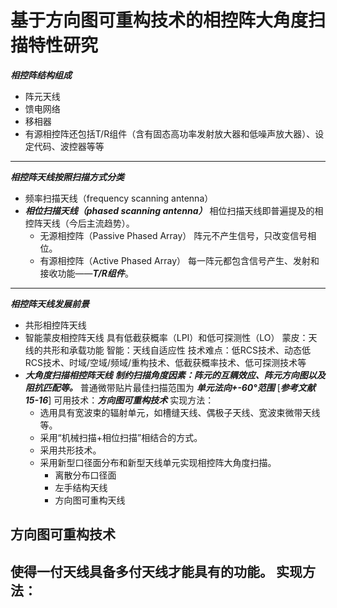 # 基于方向图可重构技术的相控阵大角度扫描特性研究

 ***相控阵结构组成***
- 阵元天线
- 馈电网络
- 移相器
- 有源相控阵还包括T/R组件（含有固态高功率发射放大器和低噪声放大器）、设定代码、波控器等等

***

***相控阵天线按照扫描方式分类***
- 频率扫描天线（frequency scanning  antenna）
- ***相位扫描天线（phased scanning antenna）***
	相位扫描天线即普遍提及的相控阵天线（今后主流趋势）。
	- 无源相控阵（Passive Phased Array）
	   阵元不产生信号，只改变信号相位。
	- 有源相控阵（Active Phased Array）
	   每一阵元都包含信号产生、发射和接收功能——***T/R组件***。

***

***相控阵天线发展前景***
- 共形相控阵天线
- 智能蒙皮相控阵天线
	具有低截获概率（LPI）和低可探测性（LO）
	蒙皮：天线的共形和承载功能
	智能：天线自适应性
	技术难点：低RCS技术、动态低RCS技术、时域/空域/频域/重构技术、低截获概率技术、低可探测技术等
- ***大角度扫描相控阵天线***
	***制约扫描角度因素：阵元的互耦效应、阵元方向图以及阻抗匹配等。***
	普通微带贴片最佳扫描范围为 ***单元法向+-60°范围***  [***参考文献 15-16***]
    可用技术：***方向图可重构技术***
    实现方法：
    - 选用具有宽波束的辐射单元，如槽缝天线、偶极子天线、宽波束微带天线等。
    - 采用“机械扫描+相位扫描”相结合的方式。
    - 采用共形技术。
    - 采用新型口径面分布和新型天线单元实现相控阵大角度扫描。
	    - 离散分布口径面
	    - 左手结构天线
	    - 方向图可重构天线

## 方向图可重构技术

使得一付天线具备多付天线才能具有的功能。
实现方法：
- 

<!--stackedit_data:
eyJoaXN0b3J5IjpbOTcxODkxMjYxLDE0OTk5NzE2NjUsLTIwMj
QwNjU5NzIsLTE2MjczOTc1NDQsMTQ5Njg1MDM4NSwxNzkyODYy
OTI2LDE4MjUwMzI2MTddfQ==
-->